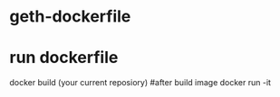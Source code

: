 # geth-dockerfile
# run dockerfile 
docker build (your current reposiory)
#after build image 
docker run -it <image>
